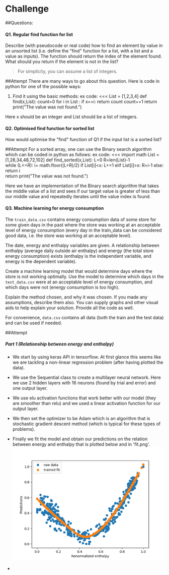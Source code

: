 # Challenge

##Questions: 

#### Q1. Regular find function for list
Describe (with pseudocode or real code) how to find an element by value in an unsorted list (i.e. define the "find" function for a list, with a list and a value as inputs). The function should return the index of the element found. What should you return if the element is not in the list?
> For simplicity, you can assume a list of integers.

##Attempt
There are many ways to go about this question. Here is code in python for one of the possible ways: 
1. Find it using the basic methods: 
ex code: 
<<<
List = [1,2,3,4] 
def find(x,List):
    count=0
    for i in List :
        if x==i: 
            return count
        count+=1
    return print("The value was not found.")
    >>>
Here x should be an integer and List should be a list of integers.

#### Q2. Optimised find function for sorted list
How would optimise the "find" function of Q1 if the input list is a sorted list?

##Attempt
For a sorted array, one can use the Binary search algorithm which can be coded in python as follows: 
ex code: 
<<<
import math
List = [1,28,34,48,72,102] 
def find_sorted(x,List):
    L=0
    R=len(List)-1	
    while (L<=R):
        i= math.floor((L+R)/2)
        if List[i]<x: 
            L+=1
        elif List[i]>x:
            R=i-1
        else:
            return i       
    return print("The value was not found.")
>>>
Here we have an implementation of the Binary search algorithm that takes the middle value of a list and sees if our target value is greater of less than our middle value and repeatedly iterates until the value index is found.

#### Q3. Machine learning for energy consumption
The `train_data.csv` contains energy consumption data of some store for some given days in the past where the store was working at an acceptable level of energy consumption (every day in the train_data can be considered good data, i.e. the store was working at an acceptable level).

The date, energy and enthalpy variables are given. A relationship between enthalpy (average daily outside air enthalpy) and energy (the total store energy consumption) exists (enthalpy is the independent variable, and energy is the dependent variable).

Create a machine learning model that would determine days where the store is not working optimally. Use the model to determine which days in the `test_data.csv` were at an acceptable level of energy consumption, and which days were not (energy consumption is too high).

Explain the method chosen, and why it was chosen. If you made any assumptions, describe them also. You can supply graphs and other visual aids to help explain your solution. Provide all the code as well.

For convenience, `data.csv` contains all data (both the train and the test data) and can be used if needed.

##Attempt

##### Part 1 (Relationship between energy and enthalpy)

- We start by using keras API in tensorflow. At first glance this seems like we are tackling a non-linear regression problem (after having plotted the data).
- We use the Sequential class to create a multilayer neural network. Here we use 2 hidden layers with 16 neurons (found by trial and error) and one output layer. 
- We use elu activation functions that work better with our model (they are smoother than relu) and we used a linear activation function for our output layer.
- We then set the optimizer to be Adam which is an algorithm that is stochastic gradient descent method (which is typical for these types of problems).
- Finally we fit the model and obtain our predictions on the relation between energy and enthalpy that is plotted below and in 'fit.png'.
![alt text](https://github.com/alexandrekhoury/Challenge/blob/main/fit.png)

-
